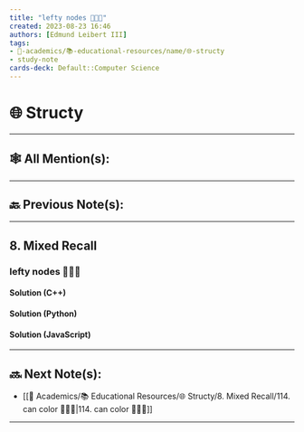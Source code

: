 ```yaml
---
title: "lefty nodes 👨🏽‍💻"
created: 2023-08-23 16:46
authors: [Edmund Leibert III]
tags:
- 🔴-academics/📚-educational-resources/name/🌐-structy
- study-note
cards-deck: Default::Computer Science
---
```


# 🌐 Structy

---

## 🕸️ All Mention(s):

---

## 🔙 Previous Note(s):

---

## 8. Mixed Recall

### **lefty nodes 👨🏽‍💻**

#### Solution (C++)

#### Solution (Python)

#### Solution (JavaScript)

---

## 🔜 Next Note(s):
- [[🔴 Academics/📚 Educational Resources/🌐 Structy/8. Mixed Recall/114. can color 👨🏽‍💻|114. can color 👨🏽‍💻]]

---
